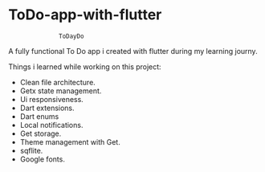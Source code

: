 # ToDo-app-with-flutter

                  ToDayDo

A fully functional To Do app i created with flutter during my learning journy.

Things i learned while working on this project:

  - Clean file architecture.
  - Getx state management.
  - Ui responsiveness.
  - Dart extensions.
  - Dart enums
  - Local notifications.
  - Get storage.
  - Theme management with Get.
  - sqflite.
  - Google fonts.
  
